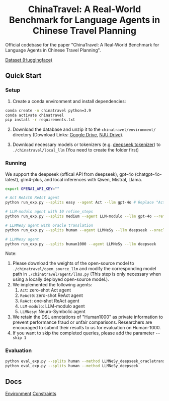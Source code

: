 <center>
  <h1>ChinaTravel: A Real-World Benchmark for Language Agents in Chinese Travel Planning
</h1>
</center>

Official codebase for the paper "ChinaTravel: A Real-World Benchmark for Language Agents in Chinese Travel Planning".

<!-- 
| [Webpage](https://www.lamda.nju.edu.cn/shaojj/chinatravel/) | [Paper](https://arxiv.org/abs/2412.13682) | [Dataset(Huggingface)](https://huggingface.co/datasets/LAMDA-NeSy/ChinaTravel), [Dataset(ModelScope)](https://www.modelscope.cn/datasets/Cbphcr/ChinaTravel) |
 -->
[Dataset (Huggingface)](https://huggingface.co/datasets/LAMDA-NeSy/chinatravel_neurips25submission)
 
<!-- 
![Overview](images/overview.png) -->

## Quick Start

### Setup

1. Create a conda environment and install dependencies:

```bash
conda create -n chinatravel python=3.9  
conda activate chinatravel  
pip install -r requirements.txt  
```

2. Download the database and unzip it to the `chinatravel/environment/` directory (Download Links: [Google Drive](https://drive.google.com/drive/folders/1bJ7jA5cfExO_NKxKfi9qgcxEbkYeSdAU?usp=drive_link), [NJU Drive](https://box.nju.edu.cn/d/dd83e5a4a9e242ed8eb4/)).

3. Download necessary models or tokenizers (e.g. [deepseek tokenizer](https://cdn.deepseek.com/api-docs/deepseek_v3_tokenizer.zip)) to `./chinatravel/local_llm` (You need to create the folder first)



### Running

We support the deepseek (offical API from deepseek), gpt-4o (chatgpt-4o-latest), glm4-plus, and local inferences with Qwen, Mistral, Llama.

```bash
export OPENAI_API_KEY=""

# Act ReAct0 ReAct agent
python run_exp.py --splits easy --agent Act --llm gpt-4o # Replace "Act" with "ReAct0" or "ReAct" for other pure neural agents

# LLM-modulo agent with 10 refine_steps
python run_exp.py --splits medium --agent LLM-modulo --llm gpt-4o --refine_steps 10

# LLMNesy agent with oracle translation
python run_exp.py --splits human --agent LLMNeSy --llm deepseek --oracle_translation

# LLMNesy agent
python run_exp.py --splits human1000 --agent LLMNeSy --llm deepseek 
```

Note: 
1. Please download the weights of the open-source model to `./chinatravel/open_source_llm` and modify the corresponding model path in `./chinatravel/agent/llms.py` (This step is only necessary when using a locally deployed open-source model.).
2. We implemented the following agents:
   1. `Act`: zero-shot Act agent
   2. `ReAct0`: zero-shot ReAct agent
   3. `ReAct`: one-shot ReAct agent
   4. `LLM-modulo`: LLM-modulo agent
   5. `LLMNesy`: Neuro-Symbolic agent
3. We retain the DSL annotations of "Human1000" as private information to prevent performance fraud or unfair comparisons. Researchers are encouraged to submit their results to us for evaluation on Human-1000. 
4. If you want to skip the completed queries, please add the parameter `--skip 1`
### Evaluation

```bash
python eval_exp.py --splits human --method LLMNeSy_deepseek_oracletranslation
python eval_exp.py --splits human --method LLMNeSy_deepseek
```

## Docs

[Environment](chinatravel/environment/readme.md)
[Constraints](chinatravel/symbol_verification/readme.md)

